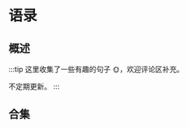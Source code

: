 # 语录

## 概述

:::tip
这里收集了一些有趣的句子 🌞，欢迎评论区补充。

不定期更新。
:::

<script setup>
  import { quotationData } from '../.vitepress/config/quotation.mts';
  import Quotations from '../.vitepress/components/Quotations.vue';
  import QuotationTyped from '../.vitepress/components/QuotationTyped.vue'
</script>

<QuotationTyped :typedData=[...quotationData] />

## 合集

<Quotations :quotationData=[...quotationData]  sortBy='end' />
